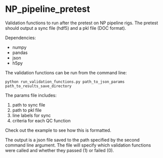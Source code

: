 # NP_pipeline_pretest
Validation functions to run after the pretest on NP pipeline rigs. The pretest should output a sync file (hdf5) and a pkl file (DOC format). 

Dependencies: 
  * numpy
  * pandas
  * json
  * h5py  

The validation functions can be run from the command line:
```
python run_validation_functions.py path_to_json_params path_to_results_save_directory
```

The params file includes:
1. path to sync file
2. path to pkl file
3. line labels for sync
4. criteria for each QC function

Check out the example to see how this is formatted.

The output is a json file saved to the path specified by the second command line argument. The file will specify which validation functions were called and whether they passed (1) or failed (0).
